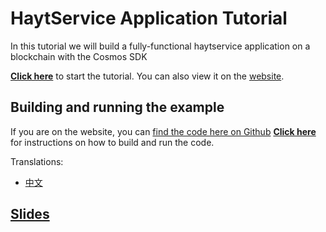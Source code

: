 # HaytService Application Tutorial

In this tutorial we will build a fully-functional haytservice application on a blockchain with the Cosmos SDK


**[Click here](./tutorial/00-intro.md)** to start the tutorial. You can also view it on the [website](https://tutorials.cosmos.network/).

## Building and running the example

If you are on the website, you can [find the code here on Github](https:://www.github.com/cosmos/sdk-tutorials)
**[Click here](./tutorial/21-build-run.md)** for instructions on how to build and run the code.

Translations:
- [中文](./README_cn.md)

## [Slides](https://docs.google.com/presentation/d/1aCMAdkVY-gfgnGNPTygwVk3o68czPQ_VYfvdMy9Ek5Q/edit?usp=sharing)
